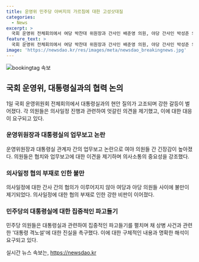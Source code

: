 ```yaml
---
title: 운영위 민주당 아버지의 가르침에 대한 고성삿대질
categories:
  - News
excerpt: >
  국회 운영위 전체회의에서 여당 박찬대 위원장과 간사인 배준영 의원, 야당 간사인 박성준 의원이 의사일정과 관련한 강한 충돌을 보였다. 대통령실 참모들의 첫 국회 출석에 야당이 자료 미제출을 지적하자 박 위원장은 업무보고 다시 받아야 한다고 했고, 국민의힘은 간사 간의 협의 부재를 비판했다. 민주당은 채 상병 사건과 관련한 대통령 격노설을 파헤치는 등 강한 공방이 벌어졌다. 발언 중 손가락짓과 고성이 오가는 등 공방이 치열했다. (출처: 뉴스1)
feature_text: >
  국회 운영위 전체회의에서 여당 박찬대 위원장과 간사인 배준영 의원, 야당 간사인 박성준 의원이 의사일정과 관련한 강한 충돌을 보였다. 대통령실 참모들의 첫 국회 출석에 야당이 자료 미제출을 지적하자 박 위원장은 업무보고 다시 받아야 한다고 했고, 국민의힘은 간사 간의 협의 부재를 비판했다. 민주당은 채 상병 사건과 관련한 대통령 격노설을 파헤치는 등 강한 공방이 벌어졌다. 발언 중 손가락짓과 고성이 오가는 등 공방이 치열했다. (출처: 뉴스1)
image: 'https://newsdao.kr/res/images/meta/newsdao_breakingnews.jpg'
---
```


<p><img src="https://newsdao.kr/res/images/meta/newsdao_breakingnews.jpg" alt="bookingtag 속보" /></p>

<h2 data-ke-size="size26">국회 운영위, 대통령실과의 협력 논의</h2>

<p data-ke-size="size16">1일 국회 운영위원회 전체회의에서 대통령실과의 현안 질의가 고조되며 강한 갈등이 벌어졌다. 각 의원들은 의사일정 진행과 관련하여 엇갈린 의견을 제기했고, 이에 대한 대응이 요구되고 있다.</p>

<h3>운영위원장과 대통령실의 업무보고 논란</h3>

<p data-ke-size="size16">운영위원장과 대통령실 관계자 간의 업무보고 논란으로 여야 의원들 간 긴장감이 높아졌다. 의원들은 협치와 업무보고에 대한 이견을 제기하며 의사소통의 중요성을 강조했다.</p>

<h3>의사일정 협의 부재로 인한 불만</h3>

<p data-ke-size="size16">의사일정에 대한 간사 간의 협의가 이루어지지 않아 여당과 야당 의원들 사이에 불만이 제기되었다. 의사일정에 대한 협의 부재로 인한 강한 비판이 이어졌다.</p>

<h3>민주당의 대통령실에 대한 집중적인 파고들기</h3>

<p data-ke-size="size16">민주당 의원들은 대통령실과 관련하여 집중적인 파고들기를 펼치며 채 상병 사건과 관련한 '대통령 격노설'에 대한 진실을 촉구했다. 이에 대한 구체적인 내용과 명확한 해석이 요구되고 있다.</p>
실시간 뉴스 속보는, <a href="https://newsdao.kr" rel="dofollow">https://newsdao.kr</a>


